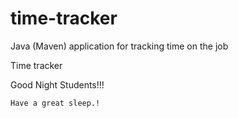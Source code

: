 # time-tracker
Java (Maven) application for tracking time on the job

Time tracker

Good Night Students!!!
   
    Have a great sleep.!
